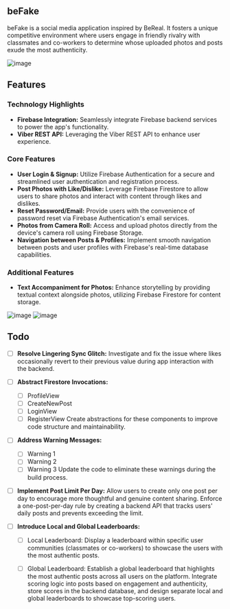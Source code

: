 ## beFake


beFake is a social media application inspired by BeReal. It fosters a unique competitive environment where users engage in friendly rivalry with classmates and co-workers to determine whose uploaded photos and posts exude the most authenticity.

![image](https://github.com/lmu-cmsi2022-spring2023/befake-redux/assets/112435653/9f252793-9d55-45e9-b5df-7f247d6d5e71)  

## Features

### Technology Highlights
- **Firebase Integration:** Seamlessly integrate Firebase backend services to power the app's functionality.
- **Viber REST API:** Leveraging the Viber REST API to enhance user experience.

### Core Features
- **User Login & Signup:** Utilize Firebase Authentication for a secure and streamlined user authentication and registration process.
- **Post Photos with Like/Dislike:** Leverage Firebase Firestore to allow users to share photos and interact with content through likes and dislikes.
- **Reset Password/Email:** Provide users with the convenience of password reset via Firebase Authentication's email services.
- **Photos from Camera Roll:** Access and upload photos directly from the device's camera roll using Firebase Storage.
- **Navigation between Posts & Profiles:** Implement smooth navigation between posts and user profiles with Firebase's real-time database capabilities.

### Additional Features
- **Text Accompaniment for Photos:** Enhance storytelling by providing textual context alongside photos, utilizing Firebase Firestore for content storage.
 
![image](https://github.com/lmu-cmsi2022-spring2023/befake-redux/assets/112435653/a83cbe7e-e72e-489e-8380-bbbe5caff9e1)
![image](https://github.com/lmu-cmsi2022-spring2023/befake-redux/assets/112435653/85c9a7d2-1a87-4dc3-b9c4-d4a52efa538c)

## Todo

- [ ] **Resolve Lingering Sync Glitch:** Investigate and fix the issue where likes occasionally revert to their previous value during app interaction with the backend.

- [ ] **Abstract Firestore Invocations:**
  - [ ] ProfileView
  - [ ] CreateNewPost
  - [ ] LoginView
  - [ ] RegisterView
  Create abstractions for these components to improve code structure and maintainability.

- [ ] **Address Warning Messages:**
  - [ ] Warning 1
  - [ ] Warning 2
  - [ ] Warning 3
  Update the code to eliminate these warnings during the build process.

- [ ] **Implement Post Limit Per Day:**
  Allow users to create only one post per day to encourage more thoughtful and genuine content sharing.
  Enforce a one-post-per-day rule by creating a backend API that tracks users' daily posts and prevents exceeding the limit.

- [ ] **Introduce Local and Global Leaderboards:**
  - [ ] Local Leaderboard:
      Display a leaderboard within specific user communities (classmates or co-workers) to showcase the users with the most authentic posts.
  - [ ] Global Leaderboard:
      Establish a global leaderboard that highlights the most authentic posts across all users on the platform.
  Integrate scoring logic into posts based on engagement and authenticity, store scores in the backend database, and design separate local and global leaderboards to showcase top-scoring users.


